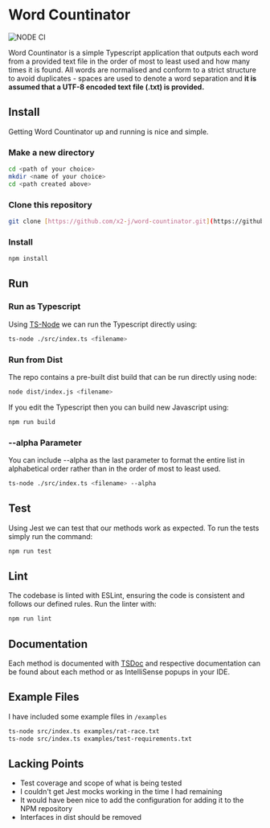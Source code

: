 ﻿# Word Countinator

![NODE CI](https://github.com/x2-j/Word-Countinator/actions/workflows/tests.yml/badge.svg)

Word Countinator is a simple Typescript application that outputs each word from a provided text file in the order of most to least used and how many times it is found. All words are normalised and conform to a strict structure to avoid duplicates - spaces are used to denote a word separation and **it is assumed that a UTF-8 encoded text file (.txt) is provided.**

## Install

Getting Word Countinator up and running is nice and simple. 

### Make a new directory
```bash
cd <path of your choice>
mkdir <name of your choice>
cd <path created above>
```

### Clone this repository
```bash
git clone [https://github.com/x2-j/word-countinator.git](https://github.com/x2-j/word-countinator.git) .
```

### Install 
```bash
npm install
```

## Run

### Run as Typescript
Using [TS-Node](https://github.com/TypeStrong/ts-node) we can run the Typescript directly using:
```bash
ts-node ./src/index.ts <filename>
```

### Run from Dist
The repo contains a pre-built dist build that can be run directly using node:
```bash
node dist/index.js <filename>
```
If you edit the Typescript then you can build new Javascript using:
```bash
npm run build
```

### --alpha Parameter
You can include --alpha as the last parameter to format the entire list in alphabetical order rather than in the order of most to least used.
```bash
ts-node ./src/index.ts <filename> --alpha
```

## Test
Using Jest we can test that our methods work as expected. To run the tests simply run the command:
```bash
npm run test
```

## Lint
The codebase is linted with ESLint, ensuring the code is consistent and follows our defined rules. Run the linter with:
```bash
npm run lint
```

## Documentation
Each method is documented with [TSDoc](https://tsdoc.org/) and respective documentation can be found about each method or as IntelliSense popups in your IDE.

## Example Files
I have included some example files in `/examples`

```bash
ts-node src/index.ts examples/rat-race.txt
ts-node src/index.ts examples/test-requirements.txt
```

## Lacking Points
- Test coverage and scope of what is being tested
- I couldn't get Jest mocks working in the time I had remaining
- It would have been nice to add the configuration for adding it to the NPM repository
- Interfaces in dist should be removed
